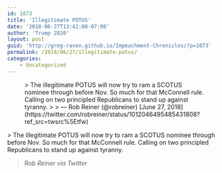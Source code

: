 ```yaml
---
id: 1073
title: 'Illegitimate POTUS'
date: '2018-06-27T13:41:00-07:00'
author: 'Trump 2020'
layout: post
guid: 'http://greg-raven.github.io/Impeachment-Chronicles/?p=1073'
permalink: /2018/06/27/illegitimate-potus/
categories:
    - Uncategorized
---
```


<figure class="wp-block-embed is-type-rich is-provider-twitter wp-block-embed-twitter"><div class="wp-block-embed__wrapper">> The illegitimate POTUS will now try to ram a SCOTUS nominee through before Nov. So much for that McConnell rule. Calling on two principled Republicans to stand up against tyranny.
> 
> — Rob Reiner (@robreiner) [June 27, 2018](https://twitter.com/robreiner/status/1012046495485431808?ref_src=twsrc%5Etfw)

<script async="" charset="utf-8" src="https://platform.twitter.com/widgets.js"></script></div></figure>> The illegitimate POTUS will now try to ram a SCOTUS nominee through before Nov. So much for that McConnell rule. Calling on two principled Republicans to stand up against tyranny.
> 
> <cite>Rob Reiner via Twitter</cite>